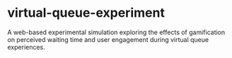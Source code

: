 # virtual-queue-experiment
A web-based experimental simulation exploring the effects of gamification on perceived waiting time and user engagement during virtual queue experiences.
